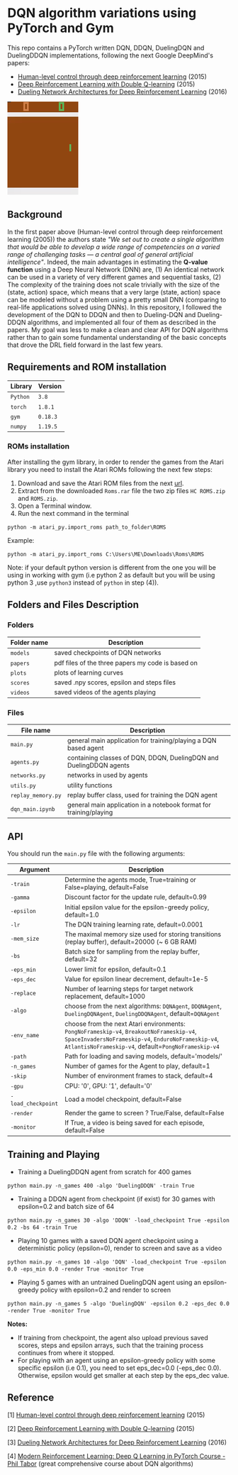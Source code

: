 # DQN algorithm variations using PyTorch and Gym

This repo contains a PyTorch written DQN, DDQN, DuelingDQN and DuelingDDQN implementations, following the next Google DeepMind's papers:

- [Human-level control through deep reinforcement learning](https://www.nature.com/articles/nature14236) (2015)
- [Deep Reinforcement Learning with Double Q-learning](https://arxiv.org/abs/1509.06461) (2015)
- [Dueling Network Architectures for Deep Reinforcement Learning](https://arxiv.org/abs/1511.06581) (2016)

![](videos/dqn_play_pong.gif)

## Background
In the first paper above (Human-level control through deep reinforcement learning (2005)) the authors state *"We set out to create a single algorithm that would be able to develop a wide range of competencies on a varied range of challenging tasks — a central goal of general artificial intelligence"*. Indeed, the main advantages in estimating the **Q-value function** using a Deep Neural Network (DNN) are, (1) An identical network can be used in a variety of very different games and sequential tasks, (2) The complexity of the training does not scale trivially with the size of the (state, action) space, which means that a very large (state, action) space can be modeled without a problem using a pretty small DNN (comparing to real-life applications solved using DNNs). In this repository, I followed the development of the DQN to DDQN and then to Dueling-DQN and Dueling-DDQN algorithms, and implemented all four of them as described in the papers. My goal was less to make a clean and clear API for DQN algorithms rather than to gain some fundamental understanding of the basic concepts that drove the DRL field forward in the last few years.

## Requirements and ROM installation

|Library         | Version |
|----------------|---------|
|`Python`        |  `3.8`  |
|`torch`         |  `1.8.1`|
|`gym`           | `0.18.3`|
|`numpy`         | `1.19.5`|

### ROMs installation
After installing the gym library, in order to render the games from the Atari library you need to install the Atari ROMs following the next few steps:
1. Download and save the Atari ROM files from the next [url](http://www.atarimania.com/rom_collection_archive_atari_2600_roms.html).
2. Extract from the downloaded `Roms.rar` file the two zip files `HC ROMS.zip` and `ROMS.zip`.
3. Open a Terminal window.
4. Run the next command in the terminal 
```text
python -m atari_py.import_roms path_to_folder\ROMS
```

Example: 
```text
python -m atari_py.import_roms C:\Users\ME\Downloads\Roms\ROMS
```

Note: if your default python version is different from the one you will be using in working with gym (i.e python 2 as default but you will be using python 3 ,use `python3` instead of `python` in step (4)).

## Folders and Files Description

### Folders

|Folder name       |                     Description                                    |
|------------------|--------------------------------------------------------------------|
|`models`          | saved checkpoints of DQN networks                                  |
|`papers `         | pdf files of the three papers my code is based on                  |
|`plots`           | plots of learning curves                                           |
|`scores`          | saved .npy scores, epsilon and steps files                         |
|`videos`          | saved videos of the agents playing                                 |

### Files

|File name         |                     Description                                    |
|------------------|--------------------------------------------------------------------|
|`main.py`         | general main application for training/playing a DQN based agent    |
|`agents.py`       | containing classes of DQN, DDQN, DuelingDQN and DuelingDDQN agents |
|`networks.py`     | networks in used by agents                                         |
|`utils.py`        | utility functions                                                  |
|`replay_memory.py`| replay buffer class, used for training the DQN agent               |
|`dqn_main.ipynb`  | general main application in a notebook format for training/playing |



## API

You should run the `main.py` file with the following arguments:

|Argument             | Description                                                                                   |
|---------------------|-----------------------------------------------------------------------------------------------|
|`-train`             | Determine the agents mode, True=training or False=playing, default=False                      |
|`-gamma`             | Discount factor for the update rule, default=0.99                                             |
|`-epsilon`           | Initial epsilon value for the epsilon-greedy policy, default=1.0                              |
|`-lr`                | The DQN training learning rate, default=0.0001                                                |
|`-mem_size`          | The maximal memory size used for storing transitions (replay buffer), default=20000 (~ 6 GB RAM) |
|`-bs`                | Batch size for sampling from the replay buffer, default=32                                    |
|`-eps_min`           | Lower limit for epsilon, default=0.1                                                          |
|`-eps_dec`           | Value for epsilon linear decrement, default=1e-5                                              |
|`-replace`           | Number of learning steps for target network replacement, default=1000                         |
|`-algo`              | choose from the next algorithms: `DQNAgent`, `DDQNAgent`, `DuelingDQNAgent`, `DuelingDDQNAgent`, default=`DQNAgent`|
|`-env_name`          | choose from the next Atari environments: `PongNoFrameskip-v4`, `BreakoutNoFrameskip-v4`, `SpaceInvadersNoFrameskip-v4`, `EnduroNoFrameskip-v4`, `AtlantisNoFrameskip-v4`, default=`PongNoFrameskip-v4`        |
|`-path`              | Path for loading and saving models, default='models/'                                         |
|`-n_games`           | Number of games for the Agent to play, default=1                                              |
|`-skip`              | Number of environment frames to stack, default=4                                              |
|`-gpu`               | CPU: '0', GPU: '1', default='0'                                                               |
|`-load_checkpoint`   | Load a model checkpoint, default=False                                                        |
|`-render`            | Render the game to screen ? True/False, default=False                                         |
|`-monitor`           | If True, a video is being saved for each episode, default=False                               |


## Training and Playing
- Training a DuelingDDQN agent from scratch for 400 games

```text
python main.py -n_games 400 -algo 'DuelingDDQN' -train True
``` 

- Training a DDQN agent from checkpoint (if exist) for 30 games with epsilon=0.2 and batch size of 64

```text
python main.py -n_games 30 -algo 'DDQN' -load_checkpoint True -epsilon 0.2 -bs 64 -train True
```

- Playing 10 games with a saved DQN agent checkpoint using a deterministic policy (epsilon=0), render to screen and save as a video

```text
python main.py -n_games 10 -algo 'DQN' -load_checkpoint True -epsilon 0.0 -eps_min 0.0 -render True -monitor True
```

- Playing 5 games with an untrained DuelingDQN agent using an epsilon-greedy policy with epsilon=0.2 and render to screen

```text
python main.py -n_games 5 -algo 'DuelingDQN' -epsilon 0.2 -eps_dec 0.0 -render True -monitor True
```

**Notes:**
- If training from checkpoint, the agent also upload previous saved scores, steps and epsilon arrays, such that the training process continues from where it stopped.
- For playing with an agent using an epsilon-greedy policy with some specific epsilon (i.e 0.1), you need to set eps_dec=0.0 (-eps_dec 0.0). Otherwise, epsilon would get smaller at each step by the eps_dec value. 


## Reference

[1]  [Human-level control through deep reinforcement learning](https://www.nature.com/articles/nature14236) (2015)

[2]  [Deep Reinforcement Learning with Double Q-learning](https://arxiv.org/abs/1509.06461) (2015)

[3]  [Dueling Network Architectures for Deep Reinforcement Learning](https://arxiv.org/abs/1511.06581) (2016)

[4]  [Modern Reinforcement Learning: Deep Q Learning in PyTorch Course - Phil Tabor](https://www.udemy.com/course/deep-q-learning-from-paper-to-code/) (great comprehensive course about DQN algorithms)


 

